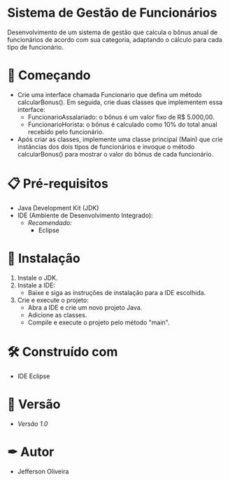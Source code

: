 # Sistema de Gestão de Funcionários

Desenvolvimento de um sistema de gestão que calcula o bônus anual de funcionários de acordo com sua categoria, adaptando o cálculo para cada tipo de funcionário.

# 🚀 Começando

- Crie uma interface chamada Funcionario que defina um método calcularBonus(). Em seguida, crie duas classes que implementem essa interface:
    - FuncionarioAssalariado: o bônus é um valor fixo de R$ 5.000,00.
    - FuncionarioHorista: o bônus é calculado como 10% do total anual recebido pelo funcionário.
- Após criar as classes, implemente uma classe principal (Main) que crie instâncias dos dois tipos de funcionários e invoque o método calcularBonus() para mostrar o valor do bônus de cada funcionário.

# 📋 Pré-requisitos

- Java Development Kit (JDK)
- IDE (Ambiente de Desenvolvimento Integrado):
  - *Recomendado:*
    - Eclipse

# 🔧 Instalação

1. Instale o JDK.
2. Instale a IDE:
   - Baixe e siga as instruções de instalação para a IDE escolhida.
3. Crie e execute o projeto:
   - Abra a IDE e crie um novo projeto Java.
   - Adicione as classes.
   - Compile e execute o projeto pelo método "main".

# 🛠 Construído com 

- IDE Eclipse

# 📌 Versão

- *Versão 1.0*

# ✒ Autor

- Jefferson Oliveira


